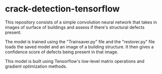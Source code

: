 # crack-detection-tensorflow
This repository consists of a simple convolution neural network that takes in images of surface of buildings and assess if there's structural defects present.

The model is trained using the "Trainsaver.py" file and the "restorer.py" file loads the saved model and an image of a building structure. It then gives a confidence score of defects being present in that image.

This model is built using Tensorflow's low-level matrix operations and gradient optimization methods. 
